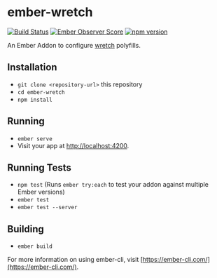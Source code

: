 # ember-wretch

[![Build Status](https://travis-ci.org/tchak/ember-wretch.svg?branch=master)](https://travis-ci.org/tchak/ember-wretch)
[![Ember Observer Score](https://emberobserver.com/badges/ember-wretch.svg)](https://emberobserver.com/addons/ember-wretch)
[![npm version](https://badge.fury.io/js/ember-wretch.svg)](https://badge.fury.io/js/ember-wretch)

An Ember Addon to configure [wretch](https://github.com/elbywan/wretch) polyfills.

## Installation

* `git clone <repository-url>` this repository
* `cd ember-wretch`
* `npm install`

## Running

* `ember serve`
* Visit your app at [http://localhost:4200](http://localhost:4200).

## Running Tests

* `npm test` (Runs `ember try:each` to test your addon against multiple Ember versions)
* `ember test`
* `ember test --server`

## Building

* `ember build`

For more information on using ember-cli, visit [https://ember-cli.com/](https://ember-cli.com/).
